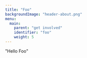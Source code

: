 ```yaml
---
title: "Foo"
backgroundImage: "header-about.png"
menu:
  main:
    parent: "get involved"
    identifier: "foo"
    weight: 5
---
```

"Hello Foo"
